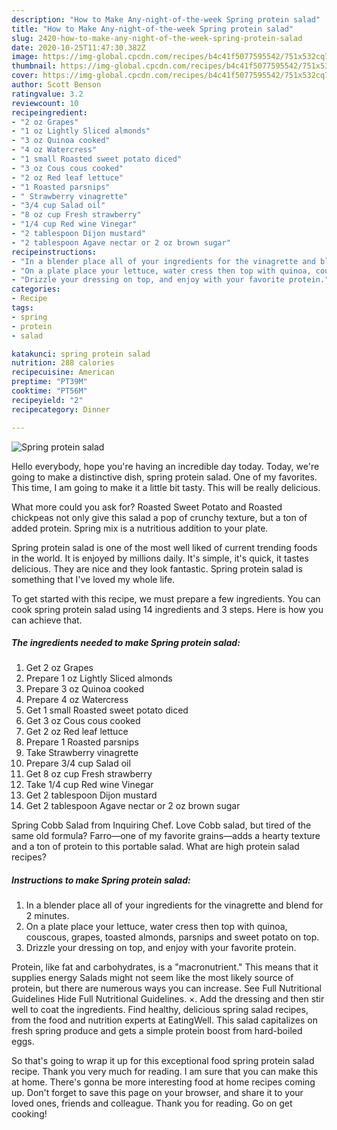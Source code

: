 ```yaml
---
description: "How to Make Any-night-of-the-week Spring protein salad"
title: "How to Make Any-night-of-the-week Spring protein salad"
slug: 2420-how-to-make-any-night-of-the-week-spring-protein-salad
date: 2020-10-25T11:47:30.382Z
image: https://img-global.cpcdn.com/recipes/b4c41f5077595542/751x532cq70/spring-protein-salad-recipe-main-photo.jpg
thumbnail: https://img-global.cpcdn.com/recipes/b4c41f5077595542/751x532cq70/spring-protein-salad-recipe-main-photo.jpg
cover: https://img-global.cpcdn.com/recipes/b4c41f5077595542/751x532cq70/spring-protein-salad-recipe-main-photo.jpg
author: Scott Benson
ratingvalue: 3.2
reviewcount: 10
recipeingredient:
- "2 oz Grapes"
- "1 oz Lightly Sliced almonds"
- "3 oz Quinoa cooked"
- "4 oz Watercress"
- "1 small Roasted sweet potato diced"
- "3 oz Cous cous cooked"
- "2 oz Red leaf lettuce"
- "1 Roasted parsnips"
- " Strawberry vinagrette"
- "3/4 cup Salad oil"
- "8 oz cup Fresh strawberry"
- "1/4 cup Red wine Vinegar"
- "2 tablespoon Dijon mustard"
- "2 tablespoon Agave nectar or 2 oz brown sugar"
recipeinstructions:
- "In a blender place all of your ingredients for the vinagrette and blend for 2 minutes."
- "On a plate place your lettuce, water cress then top with quinoa, couscous, grapes, toasted almonds, parsnips and sweet potato on top."
- "Drizzle your dressing on top, and enjoy with your favorite protein."
categories:
- Recipe
tags:
- spring
- protein
- salad

katakunci: spring protein salad 
nutrition: 288 calories
recipecuisine: American
preptime: "PT39M"
cooktime: "PT56M"
recipeyield: "2"
recipecategory: Dinner

---
```



![Spring protein salad](https://img-global.cpcdn.com/recipes/b4c41f5077595542/751x532cq70/spring-protein-salad-recipe-main-photo.jpg)

Hello everybody, hope you're having an incredible day today. Today, we're going to make a distinctive dish, spring protein salad. One of my favorites. This time, I am going to make it a little bit tasty. This will be really delicious.

What more could you ask for? Roasted Sweet Potato and Roasted chickpeas not only give this salad a pop of crunchy texture, but a ton of added protein. Spring mix is a nutritious addition to your plate.

Spring protein salad is one of the most well liked of current trending foods in the world. It is enjoyed by millions daily. It's simple, it's quick, it tastes delicious. They are nice and they look fantastic. Spring protein salad is something that I've loved my whole life.


To get started with this recipe, we must prepare a few ingredients. You can cook spring protein salad using 14 ingredients and 3 steps. Here is how you can achieve that.

<!--inarticleads1-->

##### The ingredients needed to make Spring protein salad:

1. Get 2 oz Grapes
1. Prepare 1 oz Lightly Sliced almonds
1. Prepare 3 oz Quinoa cooked
1. Prepare 4 oz Watercress
1. Get 1 small Roasted sweet potato diced
1. Get 3 oz Cous cous cooked
1. Get 2 oz Red leaf lettuce
1. Prepare 1 Roasted parsnips
1. Take  Strawberry vinagrette
1. Prepare 3/4 cup Salad oil
1. Get 8 oz cup Fresh strawberry
1. Take 1/4 cup Red wine Vinegar
1. Get 2 tablespoon Dijon mustard
1. Get 2 tablespoon Agave nectar or 2 oz brown sugar


Spring Cobb Salad from Inquiring Chef. Love Cobb salad, but tired of the same old formula? Farro—one of my favorite grains—adds a hearty texture and a ton of protein to this portable salad. What are high protein salad recipes? 

<!--inarticleads2-->

##### Instructions to make Spring protein salad:

1. In a blender place all of your ingredients for the vinagrette and blend for 2 minutes.
1. On a plate place your lettuce, water cress then top with quinoa, couscous, grapes, toasted almonds, parsnips and sweet potato on top.
1. Drizzle your dressing on top, and enjoy with your favorite protein.


Protein, like fat and carbohydrates, is a &#34;macronutrient.&#34; This means that it supplies energy Salads might not seem like the most likely source of protein, but there are numerous ways you can increase. See Full Nutritional Guidelines Hide Full Nutritional Guidelines. ×. Add the dressing and then stir well to coat the ingredients. Find healthy, delicious spring salad recipes, from the food and nutrition experts at EatingWell. This salad capitalizes on fresh spring produce and gets a simple protein boost from hard-boiled eggs. 

So that's going to wrap it up for this exceptional food spring protein salad recipe. Thank you very much for reading. I am sure that you can make this at home. There's gonna be more interesting food at home recipes coming up. Don't forget to save this page on your browser, and share it to your loved ones, friends and colleague. Thank you for reading. Go on get cooking!
